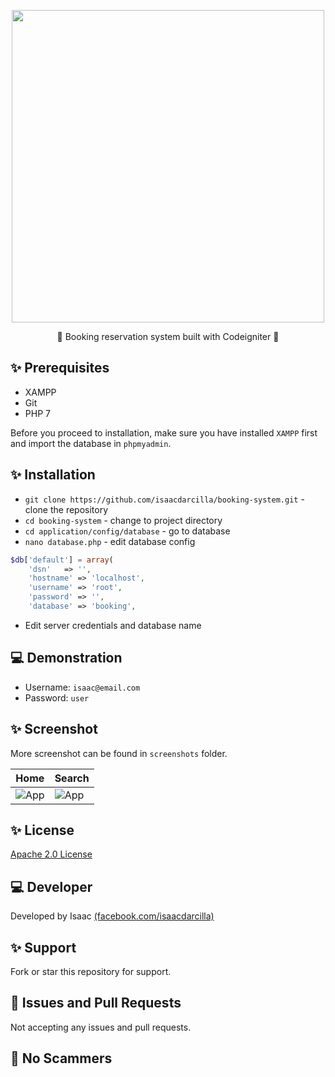 <p align="center"><img src="https://www.anexia-it.com/blog/wp-content/uploads/2015/01/codeigniter_logo.png" width="500"></p>

<p align="center">🎉 Booking reservation system built with Codeigniter 🎉</p>

## ✨ Prerequisites

* XAMPP
* Git
* PHP 7

Before you proceed to installation, make sure you have installed `XAMPP` first and import the database in `phpmyadmin`.

## ✨ Installation

* `git clone https://github.com/isaacdarcilla/booking-system.git` - clone the repository
* `cd booking-system` - change to project directory
* `cd application/config/database` - go to database 
* `nano database.php` - edit database config

```php
$db['default'] = array(
    'dsn'   => '',
    'hostname' => 'localhost',
    'username' => 'root',
    'password' => '',
    'database' => 'booking',
```

* Edit server credentials and database name


## 💻 Demonstration

* Username: `isaac@email.com`
* Password: `user`

## ✨ Screenshot

More screenshot can be found in ```screenshots``` folder.

Home  | Search
------------- | -------------
![App](https://github.com/isaacdarcilla/booking-system/blob/master/screenshots/DeepinScreenshot_20200331180906.png) | ![App](https://github.com/isaacdarcilla/booking-system/blob/master/screenshots/DeepinScreenshot_20200331180935.png)

## ✨ License

[Apache 2.0 License](https://github.com/isaacdarcilla/DesktopQuery/blob/master/LICENSE)

## 💻 Developer

Developed by Isaac [(facebook.com/isaacdarcilla)](https://web.facebook.com/isaacdarcilla)

## ✨ Support

Fork or star this repository for support.

## 🐞 Issues and Pull Requests

Not accepting any issues and pull requests. 

## 🚫 No Scammers
